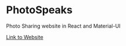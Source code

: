 # PhotoSpeaks
Photo Sharing website in React and Material-UI

[Link to Website](https://nehalbhanushali.github.io/PhotoSpeaks/src/client/index.html)

